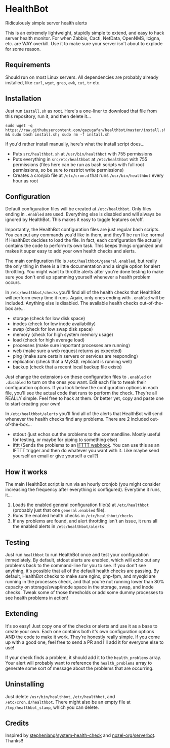 # HealthBot
Ridiculously simple server health alerts

This is an extremely lightweight, stupidly simple to extend, and easy to hack server health monitor. For when Zabbix, Cacti, NetData, OpenNMS, Icigna, etc. are WAY overkill. Use it to make sure your server isn't about to explode for some reason.

## Requirements
Should run on most Linux servers. All dependencies are probably already installed, like `curl`, `wget`, `grep`, `awk`, `cut`, `tr` etc.

## Installation
Just run `install.sh` as root. Here's a one-liner to download that file from this repository, run it, and then delete it...
```
sudo wget -q https://raw.githubusercontent.com/gazugafan/healthbot/master/install.sh && sudo bash install.sh; sudo rm -f install.sh
```

If you'd rather install manually, here's what the install script does...
* Puts `src/healthbot.sh` at `/usr/bin/healthbot` with 755 permissions
* Puts everything in `src/etc/healthbot` at `/etc/healthbot` with 755 permissions (files here can be run as bash scripts with full root permissions, so be sure to restrict write permissions)
* Creates a cronjob file at `/etc/cron.d` that runs `/usr/bin/healthbot` every hour as root

## Configuration
Default configuration files will be created at `/etc/healthbot`. Only files ending in `.enabled` are used. Everything else is disabled and will always be ignored by HealthBot. This makes it easy to toggle features on/off.

Importantly, the HealthBot configuration files are just regular bash scripts. You can put any commands you'd like in them, and they'll be run like normal if HealthBot decides to load the file. In fact, each configuration file actually contains the code to perform its own task. This keeps things organized and makes it super easy to add your own health checks and alerts.

The main configuration file is `/etc/healthbot/general.enabled`, but really the only thing in there is a little documentation and a single option for alert throttling. You might want to throttle alerts after you're done testing to make sure you don't end up spamming yourself whenever a health problem occurs.

In `/etc/healthbot/checks` you'll find all of the health checks that HealthBot will perform every time it runs. Again, only ones ending with `.enabled` will be included. Anything else is disabled. The available health checks out-of-the-box are...
* storage (check for low disk space)
* inodes (check for low inode availability)
* swap (check for low swap disk space)
* memory (check for high system memory usage)
* load (check for high average load)
* processes (make sure important processes are running)
* web (make sure a web request returns as expected)
* ping (make sure certain servers or services are responding)
* replication (check that a MySQL replicant is running well)
* backup (check that a recent local backup file exists)

Just change the extensions on these configuration files to `.enabled` or `.disabled` to turn on the ones you want. Edit each file to tweak their configuration options. If you look below the configuration options in each file, you'll see the actual code that runs to perform the check. They're all REALLY simple. Feel free to hack at them. Or better yet, copy and paste one to start creating your own!

In `/etc/healthbot/alerts` you'll find all of the alerts that HealthBot will send whenever the health checks find any problems. There are 2 included out-of-the-box...
* stdout (just echos out the problems to the commandline. Mostly useful for testing, or maybe for piping to something else)
* ifttt (Sends the problems to an [IFTTT webhook](https://ifttt.com/maker_webhooks). You can use this as an IFTTT trigger and then do whatever you want with it. Like maybe send yourself an email or give yourself a call?)

## How it works
The main HealthBot script is run via an hourly cronjob (you might consider increasing the frequency after everything is configured). Everytime it runs, it...
1) Loads the enabled general configuration file(s) at `/etc/healthbot` (probably just that one `general.enabled` file).
2) Runs the enabled health checks in `/etc/healthbot/checks`
3) If any problems are found, and alert throttling isn't an issue, it runs all the enabled alerts in `/etc/healthbot/alerts`

## Testing
Just run `healthbot` to run HealthBot once and test your configuration immediately. By default, stdout alerts are enabled, which will echo out any problems back to the command-line for you to see. If you don't see anything, it's possible that all of the default health checks are passing. By default, HealthBot checks to make sure nginx, php-fpm, and mysqld are running in the processes check, and that you're not running lower than 80% capacity on storage/swap/inode space in the storage, swap, and inode checks. Tweak some of those thresholds or add some dummy processes to see health problems in action!

## Extending
It's so easy! Just copy one of the checks or alerts and use it as a base to create your own. Each one contains both it's own configuration options AND the code to make it work. They're honestly really simple. If you come up with a good one, feel free to send a PR and I'll add it for everyone else to use!

If your check finds a problem, it should add it to the `health_problems` array. Your alert will probably want to reference the `health_problems` array to generate some sort of message about the problems that are occurring.

## Uninstalling
Just delete `/usr/bin/healthbot`, `/etc/healthbot`, and `/etc/cron.d/healthbot`. There might also be an empty file at `/tmp/healthbot_stamp`, which you can delete.

## Credits
Inspired by [stephenlang/system-health-check](https://github.com/stephenlang/system-health-check) and [nozel-org/serverbot](https://github.com/nozel-org/serverbot). Thanks!!